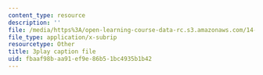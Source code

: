 ```yaml
---
content_type: resource
description: ''
file: /media/https%3A/open-learning-course-data-rc.s3.amazonaws.com/14-01sc-principles-of-microeconomics-fall-2011/fbaaf98baa91ef9e86b51bc4935b1b42_oju-1Ogh1ks.srt
file_type: application/x-subrip
resourcetype: Other
title: 3play caption file
uid: fbaaf98b-aa91-ef9e-86b5-1bc4935b1b42
---
```

